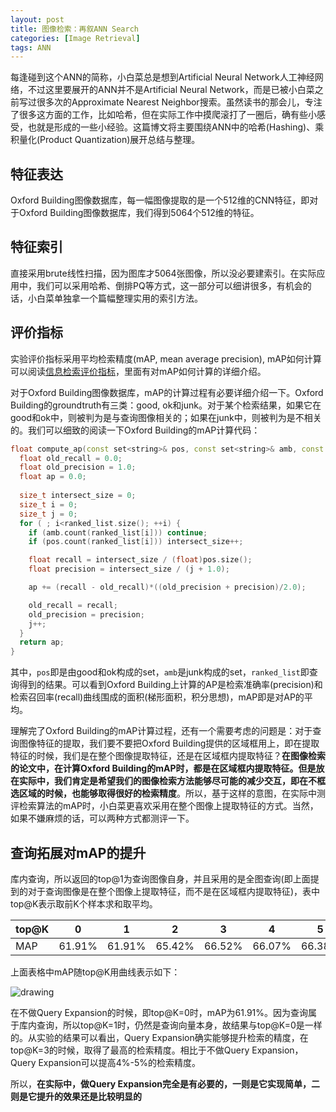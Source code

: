 ```yaml
---
layout: post
title: 图像检索：再叙ANN Search
categories: [Image Retrieval]
tags: ANN
---
```


每逢碰到这个ANN的简称，小白菜总是想到Artificial Neural Network人工神经网络，不过这里要展开的ANN并不是Artificial Neural Network，而是已被小白菜之前写过很多次的Approximate Nearest Neighbor搜索。虽然读书的那会儿，专注了很多这方面的工作，比如哈希，但在实际工作中摸爬滚打了一圈后，确有些小感受，也就是形成的一些小经验。这篇博文将主要围绕ANN中的哈希(Hashing)、乘积量化(Product Quantization)展开总结与整理。

## 特征表达

Oxford Building图像数据库，每一幅图像提取的是一个512维的CNN特征，即对于Oxford Building图像数据库，我们得到5064个512维的特征。

## 特征索引

直接采用brute线性扫描，因为图库才5064张图像，所以没必要建索引。在实际应用中，我们可以采用哈希、倒排PQ等方式，这一部分可以细讲很多，有机会的话，小白菜单独拿一个篇幅整理实用的索引方法。

## 评价指标

实验评价指标采用平均检索精度(mAP, mean average precision), mAP如何计算可以阅读[信息检索评价指标](http://yongyuan.name/blog/evaluation-of-information-retrieval.html)，里面有对mAP如何计算的详细介绍。

对于Oxford Building图像数据库，mAP的计算过程有必要详细介绍一下。Oxford Building的groundtruth有三类：good, ok和junk。对于某个检索结果，如果它在good和ok中，则被判为是与查询图像相关的；如果在junk中，则被判为是不相关的。我们可以细致的阅读一下Oxford Building的mAP计算代码：

```cpp
float compute_ap(const set<string>& pos, const set<string>& amb, const vector<string>& ranked_list){
  float old_recall = 0.0;
  float old_precision = 1.0;
  float ap = 0.0;
  
  size_t intersect_size = 0;
  size_t i = 0;
  size_t j = 0;
  for ( ; i<ranked_list.size(); ++i) {
    if (amb.count(ranked_list[i])) continue;
    if (pos.count(ranked_list[i])) intersect_size++;

    float recall = intersect_size / (float)pos.size();
    float precision = intersect_size / (j + 1.0);

    ap += (recall - old_recall)*((old_precision + precision)/2.0);

    old_recall = recall;
    old_precision = precision;
    j++;
  }
  return ap;
}
```

其中，`pos`即是由good和ok构成的set，`amb`是junk构成的set，`ranked_list`即查询得到的结果。可以看到Oxford Building上计算的AP是检索准确率(precision)和检索召回率(recall)曲线围成的面积(梯形面积，积分思想)，mAP即是对AP的平均。

理解完了Oxford Building的mAP计算过程，还有一个需要考虑的问题是：对于查询图像特征的提取，我们要不要把Oxford Building提供的区域框用上，即在提取特征的时候，我们是在整个图像提取特征，还是在区域框内提取特征？**在图像检索的论文中，在计算Oxford Building的mAP时，都是在区域框内提取特征。但是放在实际中，我们肯定是希望我们的图像检索方法能够尽可能的减少交互，即在不框选区域的时候，也能够取得很好的检索精度**。所以，基于这样的意图，在实际中测评检索算法的mAP时，小白菜更喜欢采用在整个图像上提取特征的方式。当然，如果不嫌麻烦的话，可以两种方式都测评一下。

## 查询拓展对mAP的提升

库内查询，所以返回的top@1为查询图像自身，并且采用的是全图查询(即上面提到的对于查询图像是在整个图像上提取特征，而不是在区域框内提取特征)，表中top@K表示取前K个样本求和取平均。

top@K | 0 | 1 |  2 | 3| 4| 5 | 6 | 7 | 8 | 9 | 10 |
---|---|---|---|---|---|---|---|---|---|---|---|
MAP | 61.91% | 61.91% | 65.42% | 66.52% | 66.07% | 66.38% | 66.51% | 65.65% | 65.16% | 63.46% | 62.41%

上面表格中mAP随top@K用曲线表示如下：

![drawing](http://i300.photobucket.com/albums/nn17/willard-yuan/blog/qe_map_zpsbat8vy5x.png)

在不做Query Expansion的时候，即top@K=0时，mAP为61.91%。因为查询属于库内查询，所以top@K=1时，仍然是查询向量本身，故结果与top@K=0是一样的。从实验的结果可以看出，Query Expansion确实能够提升检索的精度，在top@K=3的时候，取得了最高的检索精度。相比于不做Query Expansion，Query Expansion可以提高4%-5%的检索精度。

所以，**在实际中，做Query Expansion完全是有必要的，一则是它实现简单，二则是它提升的效果还是比较明显的**
